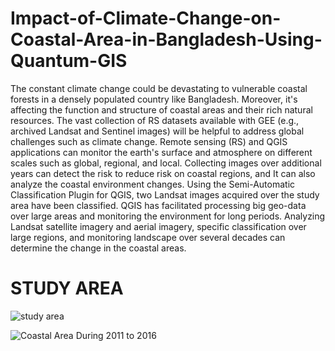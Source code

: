 # Impact-of-Climate-Change-on-Coastal-Area-in-Bangladesh-Using-Quantum-GIS
The constant climate change could be devastating to vulnerable coastal forests in a densely populated country like Bangladesh. Moreover, it's affecting the function and structure of coastal areas and their rich natural resources. The vast collection of RS datasets available with GEE (e.g., archived Landsat and Sentinel images) will be helpful to address global challenges such as climate change. Remote sensing (RS) and QGIS applications can monitor the earth's surface and atmosphere on different scales such as global, regional, and local. Collecting images over additional years can detect the risk to reduce risk on coastal regions, and It can also analyze the coastal environment changes. Using the Semi-Automatic Classification Plugin for QGIS, two Landsat images acquired over the study area have been classified. QGIS has facilitated processing big geo-data over large areas and monitoring the environment for long periods. Analyzing Landsat satellite imagery and aerial imagery, specific classification over large regions, and monitoring landscape over several decades can determine the change in the coastal areas.

# STUDY AREA
![study area](https://user-images.githubusercontent.com/56217090/164122236-c8c8f2bf-a2a9-4f67-960d-3bfcabc4fb04.jpg)

![Coastal Area During 2011 to 2016](https://user-images.githubusercontent.com/56217090/164122663-78b0bcef-0b90-4164-b002-2a5ec6252ded.jpg)

